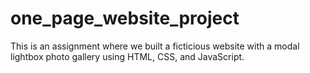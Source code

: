 # one_page_website_project
This is an assignment where we built a ficticious website with a modal lightbox photo gallery
using HTML, CSS, and JavaScript.
